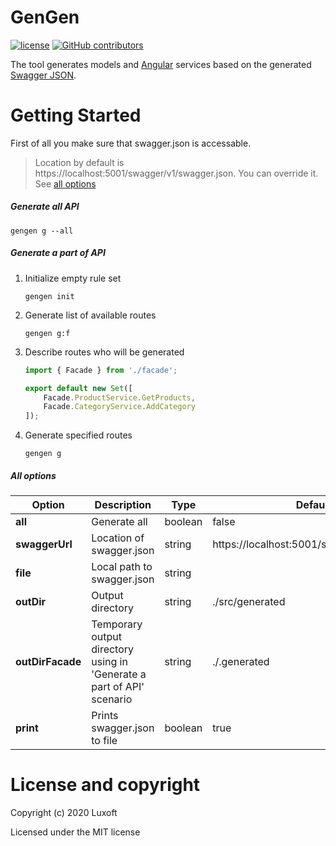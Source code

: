 GenGen
======

[![license](https://img.shields.io/github/license/luxoft/gengen)](https://github.com/Luxoft/gengen/blob/master/LICENSE.txt) [![GitHub contributors](https://img.shields.io/github/contributors/luxoft/gengen)](https://github.com/Luxoft/gengen/graphs/contributors/)

The tool generates models and [Angular](https://angular.io/) services based on the generated [Swagger JSON](https://swagger.io/specification/).

# Getting Started

First of all you make sure that swagger.json is accessable.
> Location by default is https://localhost:5001/swagger/v1/swagger.json. You can override it. See [all options](https://github.com/Luxoft/gengen#all-options)

##### Generate all API
   ```shell
   gengen g --all
   ```

##### Generate a part of API

1. Initialize empty rule set
   ```shell
   gengen init
   ```

2. Generate list of available routes
   ```shell
   gengen g:f
   ```

3. Describe routes who will be generated
   ```ts
   import { Facade } from './facade';
   
   export default new Set([
       Facade.ProductService.GetProducts,
       Facade.CategoryService.AddCategory
   ]);
   ```

4. Generate specified routes
   ```shell
   gengen g
   ```

##### All options

| Option | Description | Type | Default value |
|---|---|---|---|
|**all**|Generate all|boolean|false|
|**swaggerUrl**|Location of swagger.json|string|https://localhost:5001/swagger/v1/swagger.json|
|**file**|Local path to swagger.json|string||
|**outDir**|Output directory|string|./src/generated|
|**outDirFacade**|Temporary output directory using in 'Generate a part of API' scenario|string|./.generated|
|**print**|Prints swagger.json to file|boolean|true|

# License and copyright

Copyright (c) 2020 Luxoft

Licensed under the MIT license